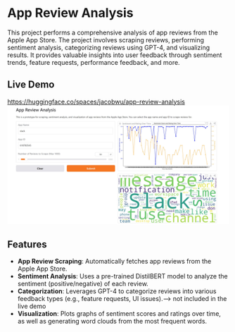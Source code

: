 # App Review Analysis

This project performs a comprehensive analysis of app reviews from the Apple App Store. The project involves scraping reviews, performing sentiment analysis, categorizing reviews using GPT-4, and visualizing results. It provides valuable insights into user feedback through sentiment trends, feature requests, performance feedback, and more.

## Live Demo
https://huggingface.co/spaces/jacobwu/app-review-analysis
![app-analysis-demo](images/app-analysis-demo.jpg)


## Features

- **App Review Scraping**: Automatically fetches app reviews from the Apple App Store.
- **Sentiment Analysis**: Uses a pre-trained DistilBERT model to analyze the sentiment (positive/negative) of each review.
- **Categorization**: Leverages GPT-4 to categorize reviews into various feedback types (e.g., feature requests, UI issues).--> not included in the live demo
- **Visualization**: Plots graphs of sentiment scores and ratings over time, as well as generating word clouds from the most frequent words.
